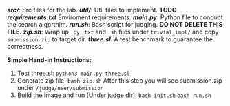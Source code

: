 ***src/***: Src files for the lab.
***util/***: Util files to implement. **TODO**
***requirements.txt*** Enviroment requirements.
***main.py***: Python file to conduct the search algorthim.
***run.sh***: Bash script for judging. **DO NOT DELETE THIS FILE.**
***zip.sh***: Wrap up `.py` `.txt` and `.sh` files under `trivial_impl/` and copy `submission.zip` to target dir.
***three.sl***:  A test benchmark to guarantee the correctness.

**Simple Hand-in Instructions:**
1. Test three.sl: `python3 main.py three.sl`
2. Generate zip file: `bash zip.sh` After this step you will see submission.zip under `/judge/user/submission`
3. Build the image and run (Under judge dir): `bash init.sh` `bash run.sh`